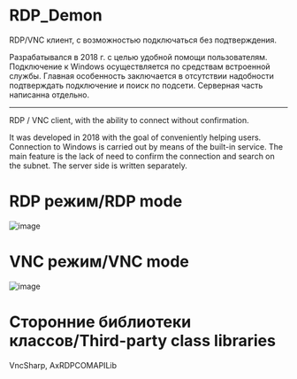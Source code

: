 # RDP_Demon
RDP/VNC клиент, с возможностью подключаться без подтверждения.

Разрабатывался в 2018 г. с целью удобной помощи пользователям. Подключение к Windows осуществляется по средствам встроенной службы. Главная особенность заключается в отсутствии надобности подтверждать подключение и поиск по подсети. Серверная часть написанна отдельно.
_____________________________________________________________________________________________

RDP / VNC client, with the ability to connect without confirmation.

It was developed in 2018 with the goal of conveniently helping users. Connection to Windows is carried out by means of the built-in service. The main feature is the lack of need to confirm the connection and search on the subnet. The server side is written separately.

# RDP режим/RDP mode
![image](https://user-images.githubusercontent.com/37382820/75470763-36f7b980-59a2-11ea-9a89-e5f1f729b68c.png)

# VNC режим/VNC mode
![image](https://user-images.githubusercontent.com/37382820/75470901-6f979300-59a2-11ea-83f4-47c4cc952a58.png)

# Сторонние библиотеки классов/Third-party class libraries

VncSharp, AxRDPCOMAPILib

